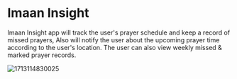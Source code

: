 # Imaan Insight


Imaan Insight app will track the user's prayer schedule and keep a record of missed prayers, Also will notify the user about the upcoming prayer time according to the user's location. The user can also view weekly missed & marked prayer records.



![1713114830025](https://github.com/IMUSARAZA/PrayerApp/assets/100912896/ada52195-1e5d-4a67-b8d3-21a66023cc13)
